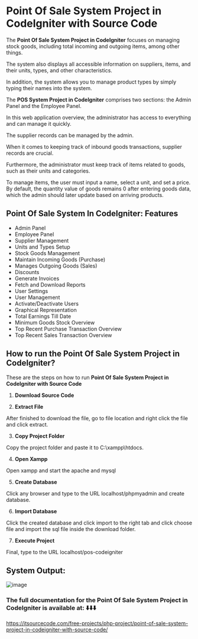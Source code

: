 # Point Of Sale System Project in CodeIgniter with Source Code

The **Point Of Sale System Project in CodeIgniter** focuses on managing stock goods, including total incoming and outgoing items, among other things.

The system also displays all accessible information on suppliers, items, and their units, types, and other characteristics.

In addition, the system allows you to manage product types by simply typing their names into the system.

The **POS System Project in CodeIgniter** comprises two sections: the Admin Panel and the Employee Panel.

In this web application overview, the administrator has access to everything and can manage it quickly.

The supplier records can be managed by the admin.

When it comes to keeping track of inbound goods transactions, supplier records are crucial.

Furthermore, the administrator must keep track of items related to goods, such as their units and categories.

To manage items, the user must input a name, select a unit, and set a price. By default, the quantity value of goods remains 0 after entering goods data, which the admin should later update based on arriving products.

## Point Of Sale System In CodeIgniter: Features

* Admin Panel
* Employee Panel
* Supplier Management
* Units and Types Setup
* Stock Goods Management
* Maintain Incoming Goods (Purchase)
* Manages Outgoing Goods (Sales)
* Discounts
* Generate Invoices
* Fetch and Download Reports
* User Settings
* User Management
* Activate/Deactivate Users
* Graphical Representation
* Total Earnings Till Date
* Minimum Goods Stock Overview
* Top Recent Purchase Transaction Overview
* Top Recent Sales Transaction Overview

## How to run the Point Of Sale System Project in CodeIgniter? 

These are the steps on how to run **Point Of Sale System Project in CodeIgniter with Source Code**

1. **Download Source Code**

2. **Extract File**

After finished to download the file, go to file location and right click the file and click extract.

3. **Copy Project Folder**

Copy the project folder and paste it to C:\xampp\htdocs.

4. **Open Xampp**

Open xampp and start the apache and mysql

5. **Create Database**

Click any browser and type to the URL localhost/phpmyadmin and create database.

6. **Import Database**

Click the created database and click import to the right tab and click choose file and import the sql file inside the download folder.

7. **Execute Project**

Final, type to the URL localhost/pos-codeigniter

## System Output:

![image](https://github.com/user-attachments/assets/c0d4fc03-e42a-4695-9d71-70f1e7a9aed0)


### The full documentation for the Point Of Sale System Project in CodeIgniter is available at: ⬇️⬇️⬇️

https://itsourcecode.com/free-projects/php-project/point-of-sale-system-project-in-codeigniter-with-source-code/






